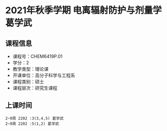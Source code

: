 # 2021年秋季学期 电离辐射防护与剂量学 葛学武






## 课程信息

- 课程号：CHEM6419P.01
- 学分：2
- 教学类型：理论课
- 开课单位：高分子科学与工程系
- 课程类别：硕士
- 课程层次：研究生课程

## 上课时间

```
2~9周 2202 :3(3,4,5) 葛学武
2~9周 2202 :5(1,2) 葛学武
```

